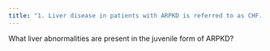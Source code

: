 ```yaml
---
title: "1. Liver disease in patients with ARPKD is referred to as CHF.  2. Abnormalities of the biliary tree (Ductal Plate malformation): -Dilated biliary ducts  -Too many intra-hepatic bile ducts   2. Fibrosis of the portal tracks  3. Normal hepatocellular function"
---
```

What liver abnormalities are present in the juvenile form of ARPKD?

